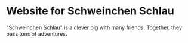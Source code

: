 # Website for Schweinchen Schlau

"Schweinchen Schlau" is a clever pig with many friends. Together, they pass tons of adventures.
